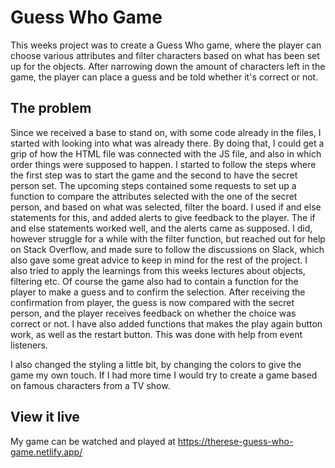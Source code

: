 # Guess Who Game

This weeks project was to create a Guess Who game, where the player can choose various attributes and filter characters based on what has been set up for the objects. After narrowing down the amount of characters left in the game, the player can place a guess and be told whether it's correct or not. 

## The problem

Since we received a base to stand on, with some code already in the files, I started with looking into what was already there. By doing that, I could get a grip of how the HTML file was connected with the JS file, and also in which order things were supposed to happen. I started to follow the steps where the first step was to start the game and the second to have the secret person set. The upcoming steps contained some requests to  set up a function to compare the attributes selected with the one of the secret person, and based on what was selected, filter the board. I used if and else statements for this, and added alerts to give feedback to the player. The if and else statements worked well, and the alerts came as supposed. I did, however struggle for a while with the filter function, but reached out for help on Stack Overflow, and made sure to follow the discussions on Slack, which also gave some great advice to keep in mind for the rest of the project. I also tried to apply the learnings from this weeks lectures about objects, filtering etc. Of course the game also had to contain a function for the player to make a guess and to confirm the selection. After receiving the confirmation from player, the guess is now compared with the secret person, and the player receives feedback on whether the choice was correct or not. I have also added functions that makes the play again button work, as well as the restart button. This was done with help from event listeners. 

I also changed the styling a little bit, by changing the colors to give the game my own touch. If I had more time I would try to create a game based on famous characters from a TV show.

## View it live

My game can be watched and played at https://therese-guess-who-game.netlify.app/

